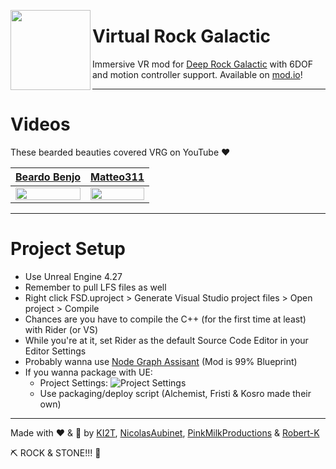 <img src="https://github.com/NicolasAubinet/virtual-rock-galactic/raw/main/FSD.png" width="128" align="left"></img>
# Virtual Rock Galactic
Immersive VR mod for [Deep Rock Galactic](https://store.steampowered.com/app/548430/Deep_Rock_Galactic/) with 6DOF and motion controller support. Available on [mod.io](https://drg.mod.io/vrg)!

---

# Videos
These bearded beauties covered VRG on YouTube ❤

| <a href="https://youtu.be/jrcGVagjNpc" target="_blank">Beardo Benjo</a>  | <a href="https://youtu.be/MAfXr7pz5i0" target="_blank">Matteo311</a> |
| ------------- | ------------- |
| <a href="https://youtu.be/jrcGVagjNpc" target="_blank"><img src="https://kosro.de/share/beardo_thumb.jpg" width="100%"></img></a>  | <a href="https://youtu.be/MAfXr7pz5i0" target="_blank"><img src="https://kosro.de/share/matteo_thumb.jpg" width="100%"></img></a>  |

---

# Project Setup

- Use Unreal Engine 4.27
- Remember to pull LFS files as well
- Right click FSD.uproject > Generate Visual Studio project files > Open project > Compile
- Chances are you have to compile the C++ (for the first time at least) with Rider (or VS)
- While you're at it, set Rider as the default Source Code Editor in your Editor Settings
- Probably wanna use [Node Graph Assisant](https://www.unrealengine.com/marketplace/en-US/product/node-graph-assistant) (Mod is 99% Blueprint)
- If you wanna package with UE:
  - Project Settings:
![Project Settings](https://kosro.de/share/UE4Editor_o0RjB3iGx1.png)
  -  Use packaging/deploy script (Alchemist, Fristi & Kosro made their own)

---

Made with ❤ & 🍺 by [KI2T](https://github.com/ki2t), [NicolasAubinet](https://github.com/NicolasAubinet), [PinkMilkProductions](https://github.com/PinkMilkProductions) & [Robert-K](https://github.com/Robert-K)

⛏ ROCK & STONE!!! 🍻
